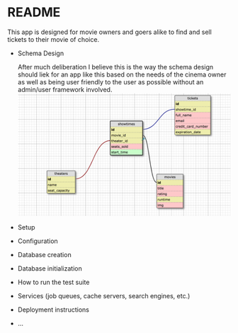 # README

This app is designed for movie owners and goers alike to find and sell tickets to their movie of choice.

* Schema Design 
  
  After much deliberation I believe this is the way the schema design should liek for an app like this based on the needs of the cinema owner as well as being user friendly to the user as possible without an admin/user framework involved. ![Schema](https://github.com/ABStein/theater_challenge_final/blob/master/schema_design.png)
  
* Setup

* Configuration

* Database creation

* Database initialization

* How to run the test suite

* Services (job queues, cache servers, search engines, etc.)

* Deployment instructions

* ...
